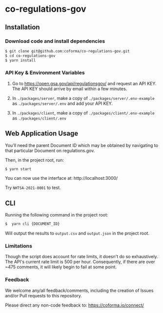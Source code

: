 # co-regulations-gov

## Installation

### Download code and install dependencies

```sh
$ git clone git@github.com:coforma/co-regulations-gov.git
$ cd co-regulations-gov
$ yarn install
```

### API Key & Environment Variables

1. Go to https://open.gsa.gov/api/regulationsgov/ and request an API KEY. The API KEY should arrive by email within a few minutes.

2. In `./packages/server`, make a copy of `./packages/server/.env-example` as `./packages/server/.env` and add your API KEY.

3. In `./packages/client`, make a copy of `./packages/client/.env-example` as `./packages/client/.env`

## Web Application Usage

You'll need the parent Document ID which may be obtained by navigating to that particular Document on regulations.gov.

Then, in the project root, run:

```sh
$ yarn start
```

You can now use the interface at: http://localhost:3000/

Try `NHTSA-2021-0001` to test.

## CLI

Running the following command in the project root:

```sh
$  yarn cli {DOCUMENT_ID}
```

Will output the results to `output.csv` and `output.json` in the project root.

### Limitations

Though the script does account for rate limits, it doesn't do so exhaustively. The API's current rate limit is 500 per hour. Consequently, if there are over ~475 comments, it will likely begin to fail at some point.

### Feedback

We welcome any/all feedback/comments, including the creation of Issues and/or Pull requests to this repository.

Please direct any non-code feedback to: https://coforma.io/connect/
